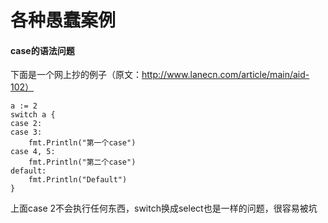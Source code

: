 # 各种愚蠢案例

#### case的语法问题

下面是一个网上抄的例子（原文：http://www.lanecn.com/article/main/aid-102）

```
a := 2
switch a {
case 2:
case 3:
    fmt.Println("第一个case")
case 4, 5:
    fmt.Println("第二个case")
default:
    fmt.Println("Default")
}
```
上面case 2不会执行任何东西，switch换成select也是一样的问题，很容易被坑
